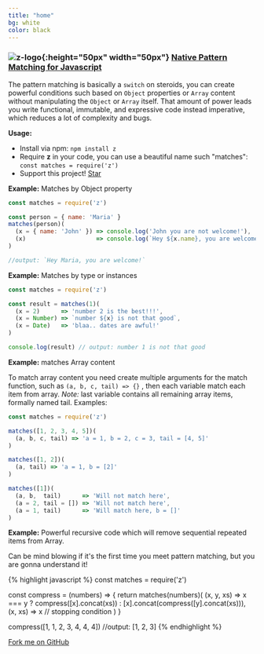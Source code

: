 ```yaml
---
title: "home"
bg: white
color: black
---
```


### ![z-logo](https://z-pattern-matching.github.io/img/z-logo.png){:height="50px" width="50px"} [Native Pattern Matching for Javascript](https://github.com/z-pattern-matching/z)

The pattern matching is basically a `switch` on steroids, you can create powerful conditions such based on `Object` properties or `Array` content without manipulating the `Object` or `Array` itself. That amount of power leads you write functional, immutable, and expressive code instead imperative, which reduces a lot of complexity and bugs.


**Usage:**
- Install via npm: `npm install z`
- Require **z** in your code, you can use a beautiful name such "matches": `const matches = require('z')`
- Support this project! <a class="github-button" href="https://github.com/z-pattern-matching/z" data-icon="octicon-star" data-style="mega" data-count-href="/z-pattern-matching/z/stargazers" data-count-api="/repos/z-pattern-matching/z#stargazers_count" data-count-aria-label="# stargazers on GitHub" aria-label="Star z-pattern-matching/z on GitHub">Star</a>

**Example:** Matches by Object property

~~~ javascript
const matches = require('z')

const person = { name: 'Maria' }
matches(person)(
  (x = { name: 'John' }) => console.log('John you are not welcome!'),
  (x)                    => console.log(`Hey ${x.name}, you are welcome!`)
)

//output: `Hey Maria, you are welcome!`
~~~

**Example:** Matches by type or instances

~~~ javascript
const matches = require('z')

const result = matches(1)(
  (x = 2)      => 'number 2 is the best!!!',
  (x = Number) => `number ${x} is not that good`,
  (x = Date)   => 'blaa.. dates are awful!'
)

console.log(result) // output: number 1 is not that good
~~~

**Example:** matches Array content

To match array content you need create multiple arguments for the match function, such as `(a, b, c, tail) => {}` , then each variable match each item from array. *Note:* last variable contains all remaining array items, formally named tail. Examples:

~~~ javascript
const matches = require('z')

matches([1, 2, 3, 4, 5])(
  (a, b, c, tail) => 'a = 1, b = 2, c = 3, tail = [4, 5]'  
)

matches([1, 2])(
  (a, tail) => 'a = 1, b = [2]'  
)

matches([1])(
  (a, b,  tail)      => 'Will not match here',
  (a = 2, tail = []) => 'Will not match here',
  (a = 1, tail)      => 'Will match here, b = []'
)
~~~

**Example:** Powerful recursive code which will remove sequential repeated items from Array.

Can be mind blowing if it's the first time you meet pattern matching, but you are gonna understand it!

{% highlight javascript %}
const matches = require('z')

const compress = (numbers) => {
  return matches(numbers)(
    (x, y, xs) => x === y
      ? compress([x].concat(xs))
      : [x].concat(compress([y].concat(xs))),
    (x, xs) => x // stopping condition
  )
}

compress([1, 1, 2, 3, 4, 4, 4]) //output: [1, 2, 3]
{% endhighlight %}

<span id="forkongithub">
  <a href="{{ site.source_link }}" class="bg-blue">
    Fork me on GitHub
  </a>
</span>
